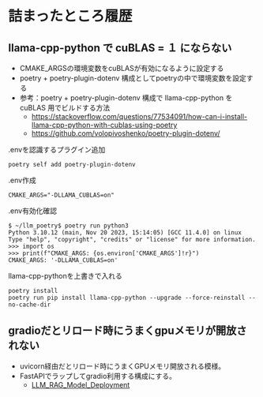 # 詰まったところ履歴

## llama-cpp-python で cuBLAS = １ にならない
- CMAKE_ARGSの環境変数をcuBLASが有効になるように設定する
- poetry + poetry-plugin-dotenv 構成としてpoetryの中で環境変数を設定する
- 参考：poetry + poetry-plugin-dotenv 構成で llama-cpp-python を cuBLAS 用でビルドする方法
    - https://stackoverflow.com/questions/77534091/how-can-i-install-llama-cpp-python-with-cublas-using-poetry
    - https://github.com/volopivoshenko/poetry-plugin-dotenv/


.envを認識するプラグイン追加
```
poetry self add poetry-plugin-dotenv
```

.env作成
```
CMAKE_ARGS="-DLLAMA_CUBLAS=on"
```

.env有効化確認
```
$ ~/llm_poetry$ poetry run python3
Python 3.10.12 (main, Nov 20 2023, 15:14:05) [GCC 11.4.0] on linux
Type "help", "copyright", "credits" or "license" for more information.
>>> import os
>>> print(f"CMAKE_ARGS: {os.environ['CMAKE_ARGS']!r}")
CMAKE_ARGS: '-DLLAMA_CUBLAS=on'
```

llama-cpp-pythonを上書きで入れる
```
poetry install
poetry run pip install llama-cpp-python --upgrade --force-reinstall --no-cache-dir
```

## gradioだとリロード時にうまくgpuメモリが開放されない
- uvicorn経由だとリロード時にうまくGPUメモリ開放される模様。
- FastAPIでラップしてgradio利用する構成にする。
    - [LLM_RAG_Model_Deployment](https://github.com/aritrasen87/LLM_RAG_Model_Deployment/tree/main)